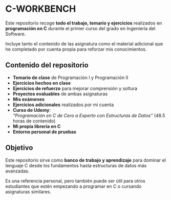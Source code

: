 # C-WORKBENCH

Este repositorio recoge **todo el trabajo, temario y ejercicios** realizados en **programación en C** durante el primer curso del grado en Ingeniería del Software.

Incluye tanto el contenido de las asignatura como el material adicional que he completado por cuenta propia para reforzar mis conocimientos.

## Contenido del repositorio

- **Temario de clase** de Programación I y Programación II
- **Ejercicios hechos en clase** 
- **Ejercicios de refuerzo** para mejorar comprensión y soltura
- **Proyectos evaluables** de ambas asignaturas
- **Mis exámenes**
- **Ejercicios adicionales** realizados por mi cuenta
- **Curso de Udemy**:  
  *"Programación en C de Cero a Experto con Estructuras de Datos"* (48.5 horas de contenido)
- **Mi propia librería en C**
- **Entorno personal de pruebas**

## Objetivo

Este repositorio sirve como **banco de trabajo y aprendizaje** para dominar el lenguaje C desde los fundamentos hasta estructuras de datos más avanzadas.

Es una referencia personal, pero también puede ser útil para otros estudiantes que estén empezando a programar en C o cursando asignaturas similares.
